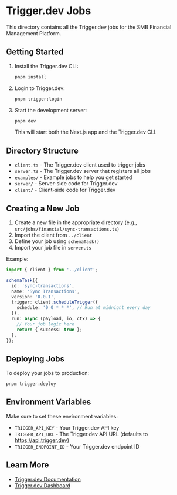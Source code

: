 # Trigger.dev Jobs

This directory contains all the Trigger.dev jobs for the SMB Financial Management Platform.

## Getting Started

1. Install the Trigger.dev CLI:

   ```bash
   pnpm install
   ```

2. Login to Trigger.dev:

   ```bash
   pnpm trigger:login
   ```

3. Start the development server:

   ```bash
   pnpm dev
   ```

   This will start both the Next.js app and the Trigger.dev CLI.

## Directory Structure

- `client.ts` - The Trigger.dev client used to trigger jobs
- `server.ts` - The Trigger.dev server that registers all jobs
- `examples/` - Example jobs to help you get started
- `server/` - Server-side code for Trigger.dev
- `client/` - Client-side code for Trigger.dev

## Creating a New Job

1. Create a new file in the appropriate directory (e.g., `src/jobs/financial/sync-transactions.ts`)
2. Import the client from `../client`
3. Define your job using `schemaTask()`
4. Import your job file in `server.ts`

Example:

```typescript
import { client } from '../client';

schemaTask({
  id: 'sync-transactions',
  name: 'Sync Transactions',
  version: '0.0.1',
  trigger: client.scheduleTrigger({
    schedule: '0 0 * * *', // Run at midnight every day
  }),
  run: async (payload, io, ctx) => {
    // Your job logic here
    return { success: true };
  },
});
```

## Deploying Jobs

To deploy your jobs to production:

```bash
pnpm trigger:deploy
```

## Environment Variables

Make sure to set these environment variables:

- `TRIGGER_API_KEY` - Your Trigger.dev API key
- `TRIGGER_API_URL` - The Trigger.dev API URL (defaults to https://api.trigger.dev)
- `TRIGGER_ENDPOINT_ID` - Your Trigger.dev endpoint ID

## Learn More

- [Trigger.dev Documentation](https://trigger.dev/docs)
- [Trigger.dev Dashboard](https://app.trigger.dev)
